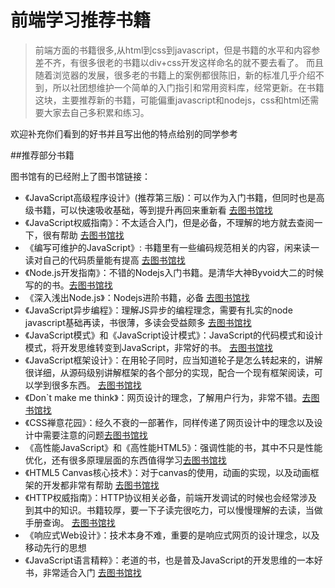 前端学习推荐书籍
===============
>前端方面的书籍很多,从html到css到javascript，但是书籍的水平和内容参差不齐，有很多很老的书籍以div+css开发这样命名的就不要去看了。
>而且随着浏览器的发展，很多老的书籍上的案例都很陈旧，新的标准几乎介绍不到，所以社团想维护一个简单的入门指引和常用资料库，经常更新。在书籍这块，主要推荐新的书籍，可能偏重javascript和nodejs，css和html还需要大家去自己多积累和练习。


欢迎补充你们看到的好书并且写出他的特点给别的同学参考



##推荐部分书籍

图书馆有的已经附上了图书馆链接：

+ 《JavaScript高级程序设计》(推荐第三版)：可以作为入门书籍，但同时也是高级书籍，可以快速吸收基础，等到提升再回来重新看 [去图书馆找](http://202.119.228.6:8080/opac/item.php?marc_no=0000463379)
+ 《JavaScript权威指南》：不太适合入门，但是必备，不理解的地方就去查阅一下，很有帮助 [去图书馆找](http://202.119.228.6:8080/opac/item.php?marc_no=0000468129)
+ 《编写可维护的JavaScript》: 书籍里有一些编码规范相关的内容，闲来读一读对自己的代码质量能有提高 [去图书馆找](http://202.119.228.6:8080/opac/item.php?marc_no=0000495662)
+ 《Node.js开发指南》：不错的Nodejs入门书籍。是清华大神Byvoid大二的时候写的的书。[去图书馆找](http://202.119.228.6:8080/opac/item.php?marc_no=0000473754)
+ 《深入浅出Node.js》：Nodejs进阶书籍，必备  [去图书馆找](http://202.119.228.6:8080/opac/item.php?marc_no=0000577642)
+ 《JavaScript异步编程》：理解JS异步的编程理念，需要有扎实的node javascript基础再读，书很薄，多读会受益颇多 [去图书馆找](http://202.119.228.6:8080/opac/item.php?marc_no=0000500220)
+ 《JavaScript模式》和《JavaScript设计模式》：JavaScript的代码模式和设计模式，将开发思维转变到JavaScript，非常好的书。 [去图书馆找](http://202.119.228.6:8080/opac/item.php?marc_no=0000500820)
+ 《JavaScript框架设计》：在用轮子同时，应当知道轮子是怎么转起来的，讲解很详细，从源码级别讲解框架的各个部分的实现，配合一个现有框架阅读，可以学到很多东西。 [去图书馆找](http://202.119.228.6:8080/opac/item.php?marc_no=0000592990)
+ 《Don`t make me think》：网页设计的理念，了解用户行为，非常不错。[去图书馆找](http://202.119.228.6:8080/opac/item.php?marc_no=0000617219)
+ 《CSS禅意花园》：经久不衰的一部著作，同样传递了网页设计中的理念以及设计中需要注意的问题[去图书馆找](http://202.119.228.6:8080/opac/item.php?marc_no=0000473666)
+ 《高性能JavaScript》和《高性能HTML5》：强调性能的书，其中不只是性能优化，还有很多原理层面的东西值得学习[去图书馆找](http://202.119.228.6:8080/opac/item.php?marc_no=0000422763)
+ 《HTML5 Canvas核心技术》：对于canvas的使用，动画的实现，以及动画框架的开发都非常有帮助 [去图书馆找](http://202.119.228.6:8080/opac/item.php?marc_no=0000500196)
+ 《HTTP权威指南》：HTTP协议相关必备，前端开发调试的时候也会经常涉及到其中的知识。书籍较厚，要一下子读完很吃力，可以慢慢理解的去读，当做手册查询。 [去图书馆找](http://202.119.228.6:8080/opac/item.php?marc_no=0000476664)
+ 《响应式Web设计》：技术本身不难，重要的是响应式网页的设计理念，以及移动先行的思想
+ 《JavaScript语言精粹》：老道的书，也是普及JavaScript的开发思维的一本好书，非常适合入门 [去图书馆找](http://202.119.228.6:8080/opac/item.php?marc_no=0000479575)
